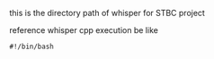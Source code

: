 this is the directory path of whisper for STBC project

reference whisper cpp execution be like
```
#!/bin/bash
```
